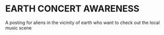 # EARTH CONCERT AWARENESS
 A posting for aliens in the vicinity of earth who want to check out the local music scene
